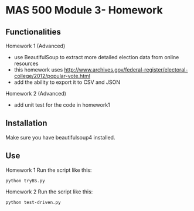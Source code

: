 MAS 500 Module 3- Homework
===================================

Functionalities
---------------
Homework 1 (Advanced)
* use BeautifulSoup to extract more detailed election data from online resources
* this homework uses http://www.archives.gov/federal-register/electoral-college/2012/popular-vote.html
* add the ability to export it to CSV and JSON

Homework 2 (Advanced)
* add unit test for the code in homework1

Installation
------------

Make sure you have beautifulsoup4 installed.  

Use
---

Homework 1
Run the script like this:
```
python tryBS.py
```
Homework 2
Run the script like this:
```
python test-driven.py
```